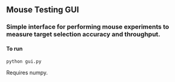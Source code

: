 ## Mouse Testing GUI

### Simple interface for performing mouse experiments to measure target selection accuracy and throughput. 

#### To run 

<code>python gui.py</code>

Requires numpy. 



